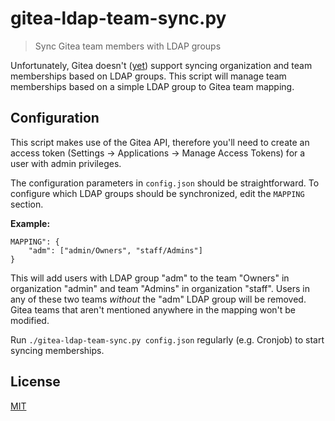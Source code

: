 # gitea-ldap-team-sync.py

> Sync Gitea team members with LDAP groups

Unfortunately, Gitea doesn't ([yet](https://github.com/go-gitea/gitea/issues/2121)) support syncing organization and team memberships based on LDAP groups. This script will manage team memberships based on a simple LDAP group to Gitea team mapping.

## Configuration

This script makes use of the Gitea API, therefore you'll need to create an access token (Settings -> Applications -> Manage Access Tokens) for a user with admin privileges.

The configuration parameters in `config.json` should be straightforward. To configure which LDAP groups should be synchronized, edit the `MAPPING` section.

**Example:**
```
MAPPING": {
	"adm": ["admin/Owners", "staff/Admins"]
}
```

This will add users with LDAP group "adm" to the team "Owners" in organization "admin" and team "Admins" in organization "staff". Users in any of these two teams *without* the "adm" LDAP group will be removed. Gitea teams that aren't mentioned anywhere in the mapping won't be modified.

Run
`./gitea-ldap-team-sync.py config.json` regularly (e.g. Cronjob) to start syncing memberships.

## License

[MIT](LICENSE)
